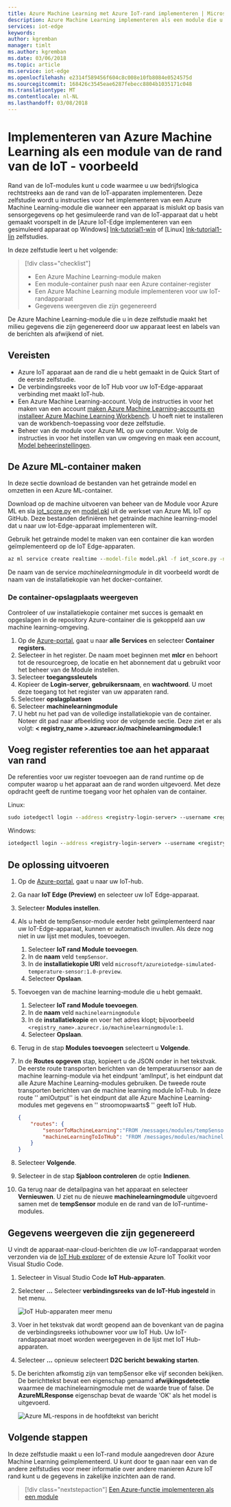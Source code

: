 ```yaml
---
title: Azure Machine Learning met Azure IoT-rand implementeren | Microsoft Docs
description: Azure Machine Learning implementeren als een module die u wilt een edge-apparaat
services: iot-edge
keywords: 
author: kgremban
manager: timlt
ms.author: kgremban
ms.date: 03/06/2018
ms.topic: article
ms.service: iot-edge
ms.openlocfilehash: e2314f589456f604c8c008e10fb8084e0524575d
ms.sourcegitcommit: 168426c3545eae6287febecc8804b1035171c048
ms.translationtype: MT
ms.contentlocale: nl-NL
ms.lasthandoff: 03/08/2018
---
```

# <a name="deploy-azure-machine-learning-as-an-iot-edge-module---preview"></a>Implementeren van Azure Machine Learning als een module van de rand van de IoT - voorbeeld

Rand van de IoT-modules kunt u code waarmee u uw bedrijfslogica rechtstreeks aan de rand van de IoT-apparaten implementeren. Deze zelfstudie wordt u instructies voor het implementeren van een Azure Machine Learning-module die wanneer een apparaat is mislukt op basis van sensorgegevens op het gesimuleerde rand van de IoT-apparaat dat u hebt gemaakt voorspelt in de [Azure IoT-Edge implementeren van een gesimuleerd apparaat op Windows] [ lnk-tutorial1-win] of [Linux] [ lnk-tutorial1-lin] zelfstudies. 

In deze zelfstudie leert u het volgende: 

> [!div class="checklist"]
> * Een Azure Machine Learning-module maken
> * Een module-container push naar een Azure container-register
> * Een Azure Machine Learning module implementeren voor uw IoT-randapparaat
> * Gegevens weergeven die zijn gegenereerd

De Azure Machine Learning-module die u in deze zelfstudie maakt het milieu gegevens die zijn gegenereerd door uw apparaat leest en labels van de berichten als afwijkend of niet. 

## <a name="prerequisites"></a>Vereisten

* Azure IoT apparaat aan de rand die u hebt gemaakt in de Quick Start of de eerste zelfstudie.
* De verbindingsreeks voor de IoT Hub voor uw IoT-Edge-apparaat verbinding met maakt IoT-hub.
* Een Azure Machine Learning-account. Volg de instructies in voor het maken van een account [maken Azure Machine Learning-accounts en installeer Azure Machine Learning Workbench](../machine-learning/preview/quickstart-installation.md#create-azure-machine-learning-services-accounts). U hoeft niet te installeren van de workbench-toepassing voor deze zelfstudie. 
* Beheer van de module voor Azure ML op uw computer. Volg de instructies in voor het instellen van uw omgeving en maak een account, [Model beheerinstellingen](https://docs.microsoft.com/azure/machine-learning/preview/deployment-setup-configuration).

## <a name="create-the-azure-ml-container"></a>De Azure ML-container maken
In deze sectie download de bestanden van het getrainde model en omzetten in een Azure ML-container.  

Download op de machine uitvoeren van beheer van de Module voor Azure ML en sla [iot_score.py](https://github.com/Azure/ai-toolkit-iot-edge/blob/master/IoT%20Edge%20anomaly%20detection%20tutorial/iot_score.py) en [model.pkl](https://github.com/Azure/ai-toolkit-iot-edge/blob/master/IoT%20Edge%20anomaly%20detection%20tutorial/model.pkl) uit de werkset van Azure ML IoT op GitHub. Deze bestanden definiëren het getrainde machine learning-model dat u naar uw Iot-Edge-apparaat implementeren wilt. 

Gebruik het getrainde model te maken van een container die kan worden geïmplementeerd op de IoT Edge-apparaten.

```cmd
az ml service create realtime --model-file model.pkl -f iot_score.py -n machinelearningmodule -r python
```
De naam van de service *machinelearningmodule* in dit voorbeeld wordt de naam van de installatiekopie van het docker-container.

### <a name="view-the-container-repository"></a>De container-opslagplaats weergeven

Controleer of uw installatiekopie container met succes is gemaakt en opgeslagen in de repository Azure-container die is gekoppeld aan uw machine learning-omgeving.

1. Op de [Azure-portal](https://portal.azure.com), gaat u naar **alle Services** en selecteer **Container registers**.
2. Selecteer in het register. De naam moet beginnen met **mlcr** en behoort tot de resourcegroep, de locatie en het abonnement dat u gebruikt voor het beheer van de Module instellen.
3. Selecteer **toegangssleutels**
4. Kopieer de **Login-server**, **gebruikersnaam**, en **wachtwoord**.  U moet deze toegang tot het register van uw apparaten rand.
5. Selecteer **opslagplaatsen**
6. Selecteer **machinelearningmodule**
7. U hebt nu het pad van de volledige installatiekopie van de container. Noteer dit pad naar afbeelding voor de volgende sectie. Deze ziet er als volgt: **< registry_name >.azureacr.io/machinelearningmodule:1**

## <a name="add-registry-credentials-to-your-edge-device"></a>Voeg register referenties toe aan het apparaat van rand

De referenties voor uw register toevoegen aan de rand runtime op de computer waarop u het apparaat aan de rand worden uitgevoerd. Met deze opdracht geeft de runtime toegang voor het ophalen van de container.

Linux:
   ```cmd
   sudo iotedgectl login --address <registry-login-server> --username <registry-username> --password <registry-password> 
   ```

Windows:
   ```cmd
   iotedgectl login --address <registry-login-server> --username <registry-username> --password <registry-password> 
   ```

## <a name="run-the-solution"></a>De oplossing uitvoeren

1. Op de [Azure-portal](https://portal.azure.com), gaat u naar uw IoT-hub.
1. Ga naar **IoT Edge (Preview)** en selecteer uw IoT Edge-apparaat.
1. Selecteer **Modules instellen**.
1. Als u hebt de tempSensor-module eerder hebt geïmplementeerd naar uw IoT-Edge-apparaat, kunnen er automatisch invullen. Als deze nog niet in uw lijst met modules, toevoegen.
    1. Selecteer **IoT rand Module toevoegen**.
    2. In de **naam** veld `tempSensor`.
    3. In de **installatiekopie URI** veld `microsoft/azureiotedge-simulated-temperature-sensor:1.0-preview`.
    4. Selecteer **Opslaan**.
1. Toevoegen van de machine learning-module die u hebt gemaakt.
    1. Selecteer **IoT rand Module toevoegen**.
    1. In de **naam** veld `machinelearningmodule`
    1. In de **installatiekopie** en voer het adres klopt; bijvoorbeeld `<registry_name>.azurecr.io/machinelearningmodule:1`.
    1. Selecteer **Opslaan**.
1. Terug in de stap **Modules toevoegen** selecteert u **Volgende**.
1. In de **Routes opgeven** stap, kopieert u de JSON onder in het tekstvak. De eerste route transporten berichten van de temperatuursensor aan de machine learning-module via het eindpunt 'amlInput', is het eindpunt dat alle Azure Machine Learning-modules gebruiken. De tweede route transporten berichten van de machine learning module IoT-hub. In deze route '' amlOutput'' is het eindpunt dat alle Azure Machine Learning-modules met gegevens en '' stroomopwaarts$ '' geeft IoT Hub. 

    ```json
    {
        "routes": {
            "sensorToMachineLearning":"FROM /messages/modules/tempSensor/outputs/temperatureOutput INTO BrokeredEndpoint(\"/modules/machinelearningmodule/inputs/amlInput\")",
            "machineLearningToIoTHub": "FROM /messages/modules/machinelearningmodule/outputs/amlOutput INTO $upstream"
        }
    }
    ``` 

1. Selecteer **Volgende**. 
1. Selecteer in de stap **Sjabloon controleren** de optie **Indienen**. 
1. Ga terug naar de detailpagina van het apparaat en selecteer **Vernieuwen**.  U ziet nu de nieuwe **machinelearningmodule** uitgevoerd samen met de **tempSensor** module en de rand van de IoT-runtime-modules.

## <a name="view-generated-data"></a>Gegevens weergeven die zijn gegenereerd

U vindt de apparaat-naar-cloud-berichten die uw IoT-randapparaat worden verzonden via de [IoT Hub explorer](https://github.com/azure/iothub-explorer) of de extensie Azure IoT Toolkit voor Visual Studio Code. 

1. Selecteer in Visual Studio Code **IoT Hub-apparaten**. 
2. Selecteer **...**  Selecteer **verbindingsreeks van de IoT-Hub ingesteld** in het menu. 

   ![IoT Hub-apparaten meer menu](./media/tutorial-deploy-machine-learning/set-connection.png)

3. Voer in het tekstvak dat wordt geopend aan de bovenkant van de pagina de verbindingsreeks iothubowner voor uw IoT Hub. Uw IoT-randapparaat moet worden weergegeven in de lijst met IoT Hub-apparaten.
4. Selecteer **...**  opnieuw selecteert **D2C bericht bewaking starten**.
5. De berichten afkomstig zijn van tempSensor elke vijf seconden bekijken. De berichttekst bevat een eigenschap genaamd **afwijkingsdetectie** waarmee de machinelearningmodule met de waarde true of false. De **AzureMLResponse** eigenschap bevat de waarde 'OK' als het model is uitgevoerd. 

   ![Azure ML-respons in de hoofdtekst van bericht](./media/tutorial-deploy-machine-learning/ml-output.png)

## <a name="next-steps"></a>Volgende stappen

In deze zelfstudie maakt u een IoT-rand module aangedreven door Azure Machine Learning geïmplementeerd. U kunt door te gaan naar een van de andere zelfstudies voor meer informatie over andere manieren Azure IoT rand kunt u de gegevens in zakelijke inzichten aan de rand.

> [!div class="nextstepaction"]
> [Een Azure-functie implementeren als een module](tutorial-deploy-function.md)

<!--Links-->
[lnk-tutorial1-win]: tutorial-simulate-device-windows.md
[lnk-tutorial1-lin]: tutorial-simulate-device-linux.md
